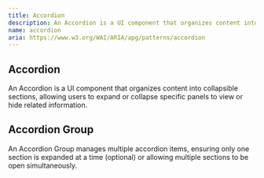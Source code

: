 ```yaml
---
title: Accordion
description: An Accordion is a UI component that organizes content into collapsible sections, allowing users to expand or collapse specific panels to view or hide related information.
name: accordion
aria: https://www.w3.org/WAI/ARIA/apg/patterns/accordion
---
```


<script setup>
    import Accordion from '@vitepress/components/PuikAccordion.vue';
    import AccordionGroup from '@vitepress/components/PuikAccordionGroup.vue';
</script>

## Accordion

An Accordion is a UI component that organizes content into collapsible sections, allowing users to expand or collapse specific panels to view or hide related information.

<Accordion />

## Accordion Group

An Accordion Group manages multiple accordion items, ensuring only one section is expanded at a time (optional) or allowing multiple sections to be open simultaneously.

<AccordionGroup />
